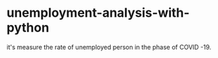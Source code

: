 # unemployment-analysis-with-python
it's measure the rate of unemployed person in the phase of COVID -19.
